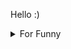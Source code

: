 

Hello :)  <details>

<summary>For Funny</summary>




<!--START_SECTION:waka-->
![Code Time](http://img.shields.io/badge/Code%20Time-189%20hrs%2037%20mins-blue)

![Profile Views](http://img.shields.io/badge/Profile%20Views-32-blue)

**🐱 My GitHub Data** 

> 🏆 577 Contributions in the Year 2022
 > 
> 📦 77.1 kB Used in GitHub's Storage 
 > 
> 💼 Opted to Hire
 > 
> 📜 49 Public Repositories 
 > 
> 🔑 1 Private Repository 
 > 
**I'm a Night 🦉** 

```text
🌞 Morning    84 commits     ████░░░░░░░░░░░░░░░░░░░░░   15.91% 
🌆 Daytime    155 commits    ███████░░░░░░░░░░░░░░░░░░   29.36% 
🌃 Evening    134 commits    ██████░░░░░░░░░░░░░░░░░░░   25.38% 
🌙 Night      155 commits    ███████░░░░░░░░░░░░░░░░░░   29.36%

```
📅 **I'm Most Productive on Monday** 

```text
Monday       101 commits    ████░░░░░░░░░░░░░░░░░░░░░   19.13% 
Tuesday      53 commits     ██░░░░░░░░░░░░░░░░░░░░░░░   10.04% 
Wednesday    70 commits     ███░░░░░░░░░░░░░░░░░░░░░░   13.26% 
Thursday     70 commits     ███░░░░░░░░░░░░░░░░░░░░░░   13.26% 
Friday       99 commits     ████░░░░░░░░░░░░░░░░░░░░░   18.75% 
Saturday     56 commits     ██░░░░░░░░░░░░░░░░░░░░░░░   10.61% 
Sunday       79 commits     ███░░░░░░░░░░░░░░░░░░░░░░   14.96%

```


📊 **This Week I Spent My Time On** 

```text
⌚︎ Time Zone: Europe/Istanbul

💬 Programming Languages: 
CSS                      1 hr 43 mins        ████████████░░░░░░░░░░░░░   50.39% 
TypeScript               56 mins             ███████░░░░░░░░░░░░░░░░░░   27.78% 
JavaScript               44 mins             █████░░░░░░░░░░░░░░░░░░░░   21.83%

🐱‍💻 Projects: 
awaseru                  2 hrs 27 mins       ██████████████████░░░░░░░   72.22% 
Unknown Project          56 mins             ███████░░░░░░░░░░░░░░░░░░   27.78%

```

**I Mostly Code in JavaScript** 

```text
JavaScript               19 repos            ████████████░░░░░░░░░░░░░   47.5% 
HTML                     7 repos             ████░░░░░░░░░░░░░░░░░░░░░   17.5% 
CSS                      6 repos             ███░░░░░░░░░░░░░░░░░░░░░░   15.0% 
Swift                    5 repos             ███░░░░░░░░░░░░░░░░░░░░░░   12.5% 
TypeScript               2 repos             █░░░░░░░░░░░░░░░░░░░░░░░░   5.0%

```



 Last Updated on 12/10/2022 19:02:12 UTC
<!--END_SECTION:waka-->

</details>

